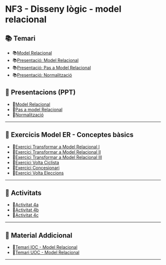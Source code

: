 # NF3 - Disseny lògic - model relacional

## :books: Temari

* :books:[Model Relacional](./continguts/M02_UF1_NF3_DOC00_SAPA_Model%20Relacional_v2023.pdf)
* :books:[Presentació: Model Relacional](./continguts/M02_UF1_NF3_DOC01_Model%20Relacional_v2023.pdf)
* :books:[Presentació: Pas a Model Relacional](./continguts/M02_UF1_NF3_DOC02_Pas%20a%20Model%20Relacional_v2023.pdf)
* :books:[Presentació: Normalització](./continguts/M02_UF1_NF3_DOC00_SAPA_Normalitzacio_v2023.pdf)

## :blue_book: Presentacions (PPT)

* :blue_book:[Model Relacional](CONTINGUTS/M02_UF1_NF3_DOC01_Model%20Relacional_v2023.pdf)
* :blue_book:[Pas a model Relacional](CONTINGUTS/M02_UF1_NF3_DOC02_Pas%20a%20Model%20Relacional_v2023.pdf)
* :blue_book:[Normalització](CONTINGUTS/M02_UF1_NF3_DOC03_FormesNormals_v2023.pdf)

---

## :notebook: Exercicis Model ER - Conceptes bàsics

* :pencil:[Exercici Transformar a Model Relacional I](EXERCICIS/M02_UF1_NF3_EXE00_Transformar_a_Model_Relacional_I_v2023.docx)
* :pencil:[Exercici Transformar a Model Relacional II](EXERCICIS/M02_UF1_NF3_EXE00_Transformar_a_Model_Relacional_II_v2023.docx)
* :pencil:[Exercici Transformar a Model Relacional III](EXERCICIS/M02_UF1_NF3_EXE00_Transformar_a_Model_Relacional_III_v2023.docx)
* :pencil:[Exercici Volta Ciclista](EXERCICIS/M02_UF1_NF3_EXE03_Exercici_VoltaCiclista.docx)
* :pencil:[Exercici Concesionari](EXERCICIS/M02_UF1_NF3_EXE05_Exercici-Concesionari.docx)
* :pencil:[Exercici Volta Eleccions](EXERCICIS/M02_UF1_NF3_EXE04_Exercici-Eleccions.docx)

---

## :pencil: Activitats

* :pencil:[Activitat 4a](ACTIVITATS/M02_UF1_NF3_Pràctica_A04A_Definició_v2023.docx)
* :pencil:[Activitat 4b](ACTIVITATS/M02_UF1_NF3_Pràctica_A04B_B_Definició_v2023.docx)
* :pencil:[Activitat 4c](ACTIVITATS/M02_UF1_NF3_Pràctica_A04C_C_Models%20Relacional.docx)

---

## :closed_book: Material Addicional

* :closed_book:[Temari IOC - Model Relacional](CONTINGUTS/M02_UF1_NF3_DOC00_IOC_Model%20Relacional_v2023.pdf)
* :closed_book:[Temari UOC - Model Relacional](CONTINGUTS/M02_UF1_NF3_DOC00_UOC_Model%20Relacional_v2023.pdf)

---
